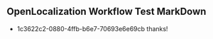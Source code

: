 ## OpenLocalization Workflow Test MarkDown
* 1c3622c2-0880-4ffb-b6e7-70693e6e69cb thanks!

<!--HONumber=Sep16_HO1-->


